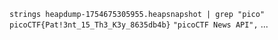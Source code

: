 `strings heapdump-1754675305955.heapsnapshot | grep "pico"`                                                 
`picoCTF{Pat!3nt_15_Th3_K3y_8635db4b}`
`"picoCTF News API",` ...


